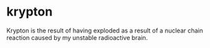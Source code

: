 # krypton
Krypton is the result of having exploded as a result of a nuclear chain reaction caused by my unstable radioactive brain.
